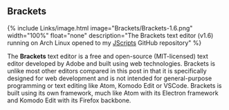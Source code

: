 
## Brackets
{% include Links/image.html image="Brackets/Brackets-1.6.png" width="100%" float="none" description="The Brackets text editor (v1.6) running on Arch Linux opened to my [JScripts](https://github.com/fusion809/JScripts) GitHub repository" %}

The **Brackets** text editor is a free and open-source (MIT-licensed) text editor developed by Adobe and built using web technologies. Brackets is unlike most other editors compared in this post in that it is specifically designed for web development and is not intended for general-purpose programming or text editing like Atom, Komodo Edit or VSCode. Brackets is built using its own framework, much like Atom with its Electron framework and Komodo Edit with its Firefox backbone. 
